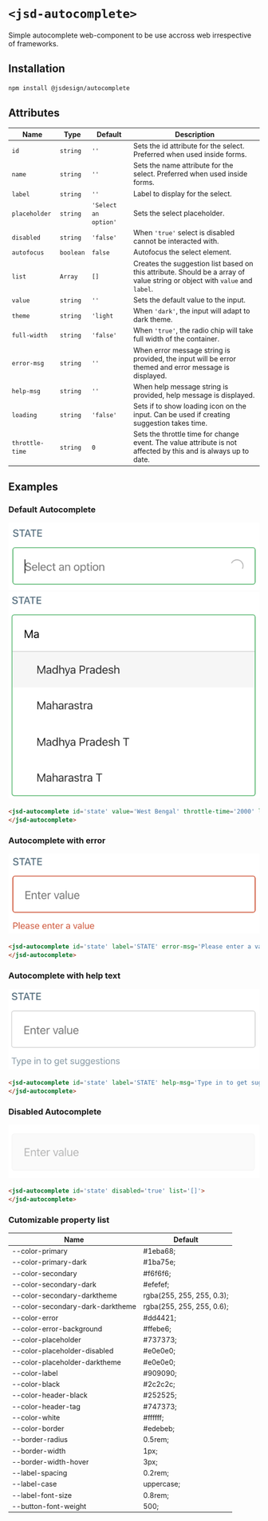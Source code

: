 # `<jsd-autocomplete>` 

Simple autocomplete web-component to be use accross web irrespective of frameworks.

## Installation

```sh
npm install @jsdesign/autocomplete
```

## Attributes

| Name | Type | Default | Description
| ---- | ---- | ------- | -----------
| `id` | `string` | `''` | Sets the id attribute for the select. Preferred when used inside forms.
| `name` | `string` | `''` | Sets the name attribute for the select. Preferred when used inside forms.
| `label` | `string` | `''` | Label to display for the select.
| `placeholder` | `string` | `'Select an option'` | Sets the select placeholder.
| `disabled` | `string` | `'false'` | When `'true'` select is disabled cannot be interacted with.
| `autofocus` | `boolean` | `false` | Autofocus the select element.
| `list` | `Array` | `[]` | Creates the suggestion list based on this attribute. Should be a array of value string or object with `value` and `label`.
| `value` | `string` | `''` | Sets the default value to the input.
| `theme` | `string` | `'light` | When `'dark'`, the input will adapt to dark theme.
| `full-width` | `string` | `'false'` | When `'true'`, the  radio chip will take full width of the container.
| `error-msg` | `string` | `''` | When error message string is provided, the input will be error themed and error message is displayed.
| `help-msg` | `string` | `''` | When help message string is provided, help message is displayed.
| `loading` | `string` | `'false'` | Sets if to show loading icon on the input. Can be used if creating suggestion takes time.
| `throttle-time` | `string` | `0` | Sets the throttle time for change event. The value attribute is not affected by this and is always up to date.


## Examples

### Default Autocomplete

![](images/autocomplete.png)
![](images/autocomplete-options.png)

```html 
<jsd-autocomplete id='state' value='West Bengal' throttle-time='2000' list='["West Bengal", "Karnataka", "Uttar Pradesh", "Kerala", "Tamil Nadu", "Madhya Pradesh"]'>
</jsd-autocomplete>
```

### Autocomplete with error

![](images/autocomplete-error.png)

```html 
<jsd-autocomplete id='state' label='STATE' error-msg='Please enter a value' list='[]'>
</jsd-autocomplete>
```

### Autocomplete with help text

![](images/autocomplete-help.png)

```html 
<jsd-autocomplete id='state' label='STATE' help-msg='Type in to get suggestions' list='[]'>
</jsd-autocomplete>
```

### Disabled Autocomplete

![](images/autocomplete-disabled.png)

```html 
<jsd-autocomplete id='state' disabled='true' list='[]'>
</jsd-autocomplete>
```

### Cutomizable property list

| Name | Default
| ---- | ---- 
|--color-primary | #1eba68;
|--color-primary-dark | #1ba75e;
|--color-secondary | #f6f6f6;
|--color-secondary-dark | #efefef;
|--color-secondary-darktheme | rgba(255, 255, 255, 0.3);
|--color-secondary-dark-darktheme | rgba(255, 255, 255, 0.6);
|--color-error | #dd4421;
|--color-error-background | #ffebe6;
|--color-placeholder | #737373;
|--color-placeholder-disabled | #e0e0e0;
|--color-placeholder-darktheme | #e0e0e0;
|--color-label | #909090;
|--color-black | #2c2c2c;
|--color-header-black | #252525;
|--color-header-tag | #747373;
|--color-white | #ffffff;
|--color-border | #edebeb;
|--border-radius | 0.5rem;
|--border-width | 1px;
|--border-width-hover | 3px;
|--label-spacing | 0.2rem;
|--label-case | uppercase;
|--label-font-size | 0.8rem;
|--button-font-weight | 500;
